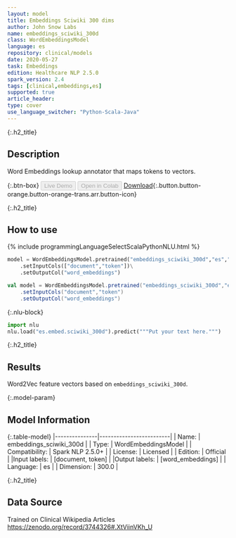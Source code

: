 ```yaml
---
layout: model
title: Embeddings Sciwiki 300 dims
author: John Snow Labs
name: embeddings_sciwiki_300d
class: WordEmbeddingsModel
language: es
repository: clinical/models
date: 2020-05-27
task: Embeddings
edition: Healthcare NLP 2.5.0
spark_version: 2.4
tags: [clinical,embeddings,es]
supported: true
article_header:
type: cover
use_language_switcher: "Python-Scala-Java"
---
```


{:.h2_title}
## Description
Word Embeddings lookup annotator that maps tokens to vectors.


{:.btn-box}
<button class="button button-orange" disabled>Live Demo</button>
<button class="button button-orange" disabled>Open in Colab</button>
[Download](https://s3.amazonaws.com/auxdata.johnsnowlabs.com/clinical/models/embeddings_sciwiki_300d_es_2.5.0_2.4_1590609454054.zip){:.button.button-orange.button-orange-trans.arr.button-icon}

{:.h2_title}
## How to use 
<div class="tabs-box" markdown="1">

{% include programmingLanguageSelectScalaPythonNLU.html %}

```python
model = WordEmbeddingsModel.pretrained("embeddings_sciwiki_300d","es","clinical/models")\
	.setInputCols(["document","token"])\
	.setOutputCol("word_embeddings")
```

```scala
val model = WordEmbeddingsModel.pretrained("embeddings_sciwiki_300d","es","clinical/models")
	.setInputCols("document","token")
	.setOutputCol("word_embeddings")
```


{:.nlu-block}
```python
import nlu
nlu.load("es.embed.sciwiki_300d").predict("""Put your text here.""")
```

</div>

{:.h2_title}
## Results 
Word2Vec feature vectors based on ``embeddings_sciwiki_300d``.

{:.model-param}
## Model Information

{:.table-model}
|---------------|-------------------------|
| Name:          | embeddings_sciwiki_300d |
| Type:   | WordEmbeddingsModel     |
| Compatibility: | Spark NLP 2.5.0+                  |
| License:       | Licensed                |
| Edition:       | Official              |
|Input labels:        | [document, token]         |
|Output labels:       | [word_embeddings]         |
| Language:      | es                      |
| Dimension:    | 300.0                   |

{:.h2_title}
## Data Source
Trained on Clinical Wikipedia Articles
https://zenodo.org/record/3744326#.XtViinVKh_U